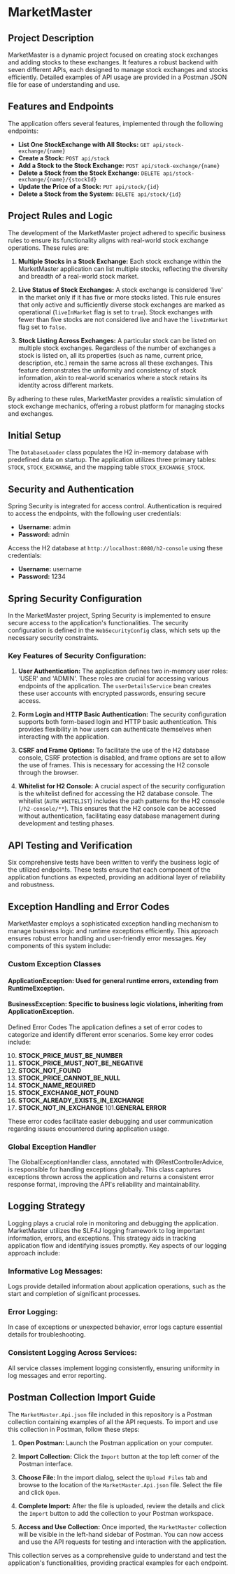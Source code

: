 # MarketMaster

## Project Description
MarketMaster is a dynamic project focused on creating stock exchanges and adding stocks to these exchanges. It features a robust backend with seven different APIs, each designed to manage stock exchanges and stocks efficiently. Detailed examples of API usage are provided in a Postman JSON file for ease of understanding and use.

## Features and Endpoints
The application offers several features, implemented through the following endpoints:

- **List One StockExchange with All Stocks:** `GET api/stock-exchange/{name}`
- **Create a Stock:** `POST api/stock`
- **Add a Stock to the Stock Exchange:** `POST api/stock-exchange/{name}`
- **Delete a Stock from the Stock Exchange:** `DELETE api/stock-exchange/{name}/{stockId}`
- **Update the Price of a Stock:** `PUT api/stock/{id}`
- **Delete a Stock from the System:** `DELETE api/stock/{id}`
## Project Rules and Logic

The development of the MarketMaster project adhered to specific business rules to ensure its functionality aligns with real-world stock exchange operations. These rules are:

1. **Multiple Stocks in a Stock Exchange:** Each stock exchange within the MarketMaster application can list multiple stocks, reflecting the diversity and breadth of a real-world stock market.

2. **Live Status of Stock Exchanges:** A stock exchange is considered 'live' in the market only if it has five or more stocks listed. This rule ensures that only active and sufficiently diverse stock exchanges are marked as operational (`liveInMarket` flag is set to `true`). Stock exchanges with fewer than five stocks are not considered live and have the `liveInMarket` flag set to `false`.

3. **Stock Listing Across Exchanges:** A particular stock can be listed on multiple stock exchanges. Regardless of the number of exchanges a stock is listed on, all its properties (such as name, current price, description, etc.) remain the same across all these exchanges. This feature demonstrates the uniformity and consistency of stock information, akin to real-world scenarios where a stock retains its identity across different markets.

By adhering to these rules, MarketMaster provides a realistic simulation of stock exchange mechanics, offering a robust platform for managing stocks and exchanges.


## Initial Setup
The `DatabaseLoader` class populates the H2 in-memory database with predefined data on startup. The application utilizes three primary tables: `STOCK`, `STOCK_EXCHANGE`, and the mapping table `STOCK_EXCHANGE_STOCK`.

## Security and Authentication
Spring Security is integrated for access control. Authentication is required to access the endpoints, with the following user credentials:

- **Username:** admin
- **Password:** admin

Access the H2 database at `http://localhost:8080/h2-console` using these credentials:

- **Username:** username
- **Password:** 1234
## Spring Security Configuration

In the MarketMaster project, Spring Security is implemented to ensure secure access to the application's functionalities. The security configuration is defined in the `WebSecurityConfig` class, which sets up the necessary security constraints.

### Key Features of Security Configuration:

1. **User Authentication:** The application defines two in-memory user roles: 'USER' and 'ADMIN'. These roles are crucial for accessing various endpoints of the application. The `userDetailsService` bean creates these user accounts with encrypted passwords, ensuring secure access.

2. **Form Login and HTTP Basic Authentication:** The security configuration supports both form-based login and HTTP basic authentication. This provides flexibility in how users can authenticate themselves when interacting with the application.

3. **CSRF and Frame Options:** To facilitate the use of the H2 database console, CSRF protection is disabled, and frame options are set to allow the use of frames. This is necessary for accessing the H2 console through the browser.

4. **Whitelist for H2 Console:** A crucial aspect of the security configuration is the whitelist defined for accessing the H2 database console. The whitelist (`AUTH_WHITELIST`) includes the path patterns for the H2 console (`/h2-console/**`). This ensures that the H2 console can be accessed without authentication, facilitating easy database management during development and testing phases.


## API Testing and Verification
Six comprehensive tests have been written to verify the business logic of the utilized endpoints. These tests ensure that each component of the application functions as expected, providing an additional layer of reliability and robustness.

## Exception Handling and Error Codes
MarketMaster employs a sophisticated exception handling mechanism to manage business logic and runtime exceptions efficiently. This approach ensures robust error handling and user-friendly error messages. Key components of this system include:

### Custom Exception Classes
#### ApplicationException: Used for general runtime errors, extending from RuntimeException.
#### BusinessException: Specific to business logic violations, inheriting from ApplicationException.
Defined Error Codes
The application defines a set of error codes to categorize and identify different error scenarios. Some key error codes include:


10. **STOCK_PRICE_MUST_BE_NUMBER**
11. **STOCK_PRICE_MUST_NOT_BE_NEGATIVE**
12. **STOCK_NOT_FOUND**
13. **STOCK_PRICE_CANNOT_BE_NULL**
14. **STOCK_NAME_REQUIRED**
15. **STOCK_EXCHANGE_NOT_FOUND**
16. **STOCK_ALREADY_EXISTS_IN_EXCHANGE**
17. **STOCK_NOT_IN_EXCHANGE**
101.**GENERAL ERROR**

These error codes facilitate easier debugging and user communication regarding issues encountered during application usage.

### Global Exception Handler
The GlobalExceptionHandler class, annotated with @RestControllerAdvice, is responsible for handling exceptions globally. This class captures exceptions thrown across the application and returns a consistent error response format, improving the API's reliability and maintainability.

## Logging Strategy
Logging plays a crucial role in monitoring and debugging the application. MarketMaster utilizes the SLF4J logging framework to log important information, errors, and exceptions. This strategy aids in tracking application flow and identifying issues promptly. Key aspects of our logging approach include:

### Informative Log Messages: 
Logs provide detailed information about application operations, such as the start and completion of significant processes.
### Error Logging:
In case of exceptions or unexpected behavior, error logs capture essential details for troubleshooting.
### Consistent Logging Across Services:
All service classes implement logging consistently, ensuring uniformity in log messages and error reporting.

## Postman Collection Import Guide

The `MarketMaster.Api.json` file included in this repository is a Postman collection containing examples of all the API requests. To import and use this collection in Postman, follow these steps:

1. **Open Postman:** Launch the Postman application on your computer.

2. **Import Collection:** Click the `Import` button at the top left corner of the Postman interface.

3. **Choose File:** In the import dialog, select the `Upload Files` tab and browse to the location of the `MarketMaster.Api.json` file. Select the file and click `Open`.

4. **Complete Import:** After the file is uploaded, review the details and click the `Import` button to add the collection to your Postman workspace.

5. **Access and Use Collection:** Once imported, the `MarketMaster` collection will be visible in the left-hand sidebar of Postman. You can now access and use the API requests for testing and interaction with the application.

This collection serves as a comprehensive guide to understand and test the application's functionalities, providing practical examples for each endpoint.
